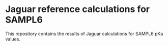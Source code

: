 # Jaguar reference calculations for SAMPL6

This repository contains the results of Jaguar calculations for SAMPL6 pKa values.
